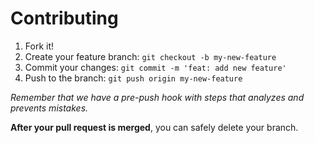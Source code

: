 # Contributing

1. Fork it!
2. Create your feature branch: `git checkout -b my-new-feature`
3. Commit your changes: `git commit -m 'feat: add new feature'`
4. Push to the branch: `git push origin my-new-feature`

_Remember that we have a pre-push hook with steps that analyzes and prevents mistakes._

**After your pull request is merged**, you can safely delete your branch.
